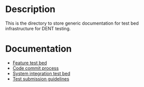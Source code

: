 # Description
This is the directory to store generic documentation for test bed infrastructure for DENT testing. 

# Documentation
* [Feature test bed](Feature_test_bed/README.md)
* [Code commit process](Code_commit_process/README.md)
* [System integration test bed](System_integration_test_bed/README.md)
* [Test submission guidelines](Test_submission_guidelines/README.md)
